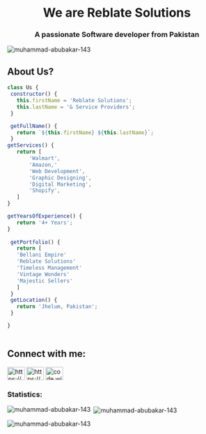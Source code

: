 <h1 align="center">We are <b>Reblate Solutions</b></h1>
<h3 align="center">A passionate Software developer from Pakistan</h3>

<p align="left"> <img src="https://komarev.com/ghpvc/?username=muhammad-abubakar-143&label=Profile%20views&color=0e75b6&style=flat" alt="muhammad-abubakar-143" /> </p>



## About Us?
 ```JavaScript
 class Us {
  constructor() {
    this.firstName = 'Reblate Solutions';
    this.lastName = '& Service Providers';
  }

  getFullName() {
    return `${this.firstName} ${this.lastName}`; 
  }
getServices() {
    return [
		'Walmart',
		'Amazon,'
		'Web Development',
		'Graphic Designing',
		'Digital Marketing',
		'Shopify',
	]
}

getYearsOfExperience() {
    return '4+ Years';
}
  
  getPortfolio() {
    return [
	'Bellani Empire'
	'Reblate Solutions'
	'Timeless Management'
	'Vintage Wonders'
	'Majestic Sellers'
	]
  }
  getLocation() {
    return 'Jhelum, Pakistan';
  }

}
	
 ```

## Connect with me:
<p align="left">
<a href="https://linkedin.com/in/https://www.linkedin.com/company/reblate-solutions/" target="blank"><img align="center" src="https://raw.githubusercontent.com/rahuldkjain/github-profile-readme-generator/master/src/images/icons/Social/linked-in-alt.svg" alt="https://www.linkedin.com/company/reblate-solutions/" height="30" width="40" /></a>
<a href="https://fb.com/https://www.facebook.com/Reblatesols" target="blank"><img align="center" src="https://raw.githubusercontent.com/rahuldkjain/github-profile-readme-generator/master/src/images/icons/Social/facebook.svg" alt="https://www.facebook.com/Reblatesols" height="30" width="40" /></a>
<a href="https://www.instagram.com/reblatesols/" target="blank"><img align="center" src="https://raw.githubusercontent.com/rahuldkjain/github-profile-readme-generator/master/src/images/icons/Social/instagram.svg" alt="code.with.abbii" height="30" width="40" /></a>
</p>

### Statistics:

<p><img align="left" src="https://github-readme-stats.vercel.app/api/top-langs?username=muhammad-abubakar-143&show_icons=true&locale=en&layout=compact" alt="muhammad-abubakar-143" /></p>

<p>&nbsp;<img align="center" src="https://github-readme-stats.vercel.app/api?username=muhammad-abubakar-143&show_icons=true&locale=en" alt="muhammad-abubakar-143" /></p>

<p><img align="center" src="https://github-readme-streak-stats.herokuapp.com/?user=muhammad-abubakar-143&" alt="muhammad-abubakar-143" /></p>
